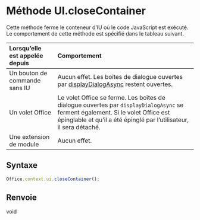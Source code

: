 # <a name="uiclosecontainer-method"></a>Méthode UI.closeContainer

Cette méthode ferme le conteneur d’IU où le code JavaScript est exécuté. Le comportement de cette méthode est spécifié dans le tableau suivant.

| Lorsqu’elle est appelée depuis | Comportement |
|:-----------------|:---------|
| Un bouton de commande sans IU | Aucun effet. Les boîtes de dialogue ouvertes par [displayDialogAsync](officeui.displaydialogasync.md) restent ouvertes. |
| Un volet Office | Le volet Office se ferme. Les boîtes de dialogue ouvertes par `displayDialogAsync` se ferment également. Si le volet Office est épinglable et qu’il a été épinglé par l’utilisateur, il sera détaché. |
| Une extension de module | Aucun effet. |

## <a name="syntax"></a>Syntaxe

```js
Office.context.ui.closeContainer();
```

## <a name="returns"></a>Renvoie
void